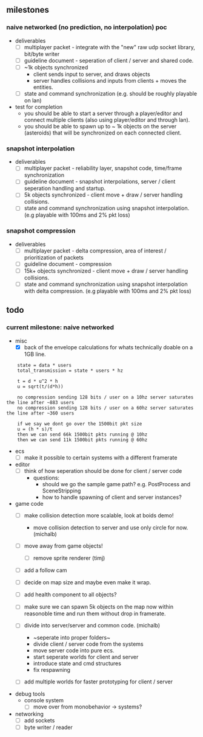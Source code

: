 ## milestones

### naive networked (no prediction, no interpolation) poc
  - deliverables
    - [ ] multiplayer packet - integrate with the "new" raw udp socket library, bit/byte writer
    - [ ] guideline document - seperation of client / server and shared code.
    - [ ] ~1k objects synchronized
      - client sends input to server, and draws objects
      - server handles collisions and inputs from clients + moves the entities.
    - [ ] state and command synchronization (e.g. should be roughly playable on lan)

  - test for completion
    - you should be able to start a server through a player/editor and connect multiple clients (also using player/editor and through lan).
    - you should be able to spawn up to ~ 1k objects on the server (asteroids) that will be synchronized on each connected client.

### snapshot interpolation
  - deliverables
    - [ ] multiplayer packet - reliability layer, snapshot code, time/frame synchronization
    - [ ] guideline document - snapshot interpolations, server / client seperation handling and startup.
    - [ ] 5k objects synchronized - client move + draw / server handling collisions.
    - [ ] state and command synchronization using snapshot interpolation. (e.g playable with 100ms and 2% pkt loss)

### snapshot compression
  - deliverables
    - [ ] multiplayer packet - delta compression, area of interest / prioritization of packets
    - [ ] guideline document - compression
    - [ ] 15k+ objects synchronized - client move + draw / server handling collisions.
    - [ ] state and command synchronization using snapshot interpolation with delta compression. (e.g playable with 100ms and 2% pkt loss)

## todo
### current milestone: naive networked


- misc
  - [x] back of the envelope calculations for whats technically doable on a 1GB line.
```
    state = data * users
    total_transmission = state * users * hz

    t = d * u^2 * h
    u = sqrt(t/(d*h))

    no compression sending 128 bits / user on a 10hz server saturates the line after ~883 users
    no compression sending 128 bits / user on a 60hz server saturates the line after ~360 users

    if we say we dont go over the 1500bit pkt size
    u = (h * s)/t
    then we can send 66k 1500bit pkts running @ 10hz
    then we can send 11k 1500bit pkts running @ 60hz
```

- ecs  
  - [ ] make it possible to certain systems with a different framerate

- editor
  - [ ] think of how seperation should be done for client / server code
    - questions:
      - should we go the sample game path? e.g. PostProcess and SceneStripping
      - how to handle spawning of client and server instances?

- game code
  - [ ] make collision detection more scalable, look at boids demo!
    - move collision detection to server and use only circle for now. (michalb)
  - [ ] move away from game objects!
    - [ ] remove sprite renderer (timj)
  - [ ] add a follow cam
  - [ ] decide on map size and maybe even make it wrap.
  - [ ] add health component to all objects?
  - [ ] make sure we can spawn 5k objects on the map now within reasonoble time and run them without drop in framerate.

  - [ ] divide into server/server and common code. (michalb)
    - ~seperate into proper folders~
    - divide client / server code from the systems
    - move server code into pure ecs.
    - start seperate worlds for client and server
    - introduce state and cmd structures
    - fix respawning

  - [ ] add multiple worlds for faster prototyping for client / server

- debug tools
  - console system
    - [ ] move over from monobehavior -> systems?

- networking
  - [ ] add sockets
  - [ ] byte writer / reader
